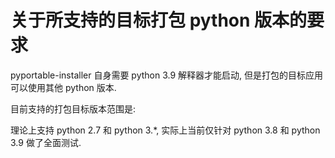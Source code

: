 # 关于所支持的目标打包 python 版本的要求

pyportable-installer 自身需要 python 3.9 解释器才能启动, 但是打包的目标应用可以使用其他 python 版本.

目前支持的打包目标版本范围是:

理论上支持 python 2.7 和 python 3.\*, 实际上当前仅针对 python 3.8 和 python 3.9 做了全面测试.
